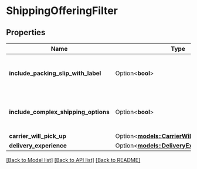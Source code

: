 # ShippingOfferingFilter

## Properties

Name | Type | Description | Notes
------------ | ------------- | ------------- | -------------
**include_packing_slip_with_label** | Option<**bool**> | When true, include a packing slip with the label. | [optional]
**include_complex_shipping_options** | Option<**bool**> | When true, include complex shipping options. | [optional]
**carrier_will_pick_up** | Option<[**models::CarrierWillPickUpOption**](CarrierWillPickUpOption.md)> |  | [optional]
**delivery_experience** | Option<[**models::DeliveryExperienceOption**](DeliveryExperienceOption.md)> |  | [optional]

[[Back to Model list]](../README.md#documentation-for-models) [[Back to API list]](../README.md#documentation-for-api-endpoints) [[Back to README]](../README.md)


